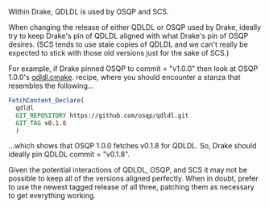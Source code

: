 Within Drake, QDLDL is used by OSQP and SCS.

When changing the release of either QDLDL or OSQP used by Drake, ideally try to
keep Drake's pin of QDLDL aligned with what Drake's pin of OSQP desires.  (SCS
tends to use stale copies of QDLDL and we can't really be expected to stick
with those old versions just for the sake of SCS.)

For example, if Drake pinned OSQP to commit = "v1.0.0" then look at OSQP
1.0.0's
[qdldl.cmake](https://github.com/osqp/osqp/blob/v1.0.0/algebra/_common/lin_sys/qdldl/qdldl.cmake).
recipe, where you should encounter a stanza that resembles the following...

```cmake
FetchContent_Declare(
  qdldl
  GIT_REPOSITORY https://github.com/osqp/qdldl.git
  GIT_TAG v0.1.8
  )
```

...which shows that OSQP 1.0.0 fetches v0.1.8 for QDLDL. So, Drake should
ideally pin QDLDL commit = "v0.1.8".

Given the potential interactions of QDLDL, OSQP, and SCS it may not be possible
to keep all of the versions aligned perfectly.  When in doubt, prefer to use
the newest tagged release of all three, patching them as necessary to get
everything working.

